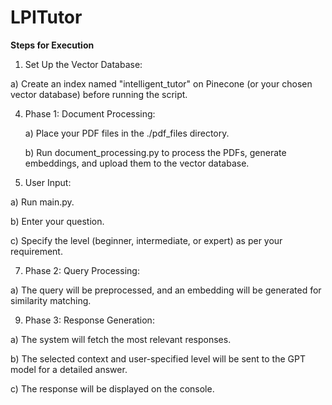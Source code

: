 # LPITutor

**Steps for Execution**

1) Set Up the Vector Database:
  
  a) Create an index named "intelligent_tutor" on Pinecone (or your chosen vector database) before running the script.

4) Phase 1: Document Processing:

   a) Place your PDF files in the ./pdf_files directory.

   b) Run document_processing.py to process the PDFs, generate embeddings, and upload them to the vector database.

5) User Input:

  a) Run main.py.
  
  b) Enter your question.
  
  c) Specify the level (beginner, intermediate, or expert) as per your requirement.

7) Phase 2: Query Processing:

  a) The query will be preprocessed, and an embedding will be generated for similarity matching.

9) Phase 3: Response Generation:

  a) The system will fetch the most relevant responses.
  
  b) The selected context and user-specified level will be sent to the GPT model for a detailed answer.
  
  c) The response will be displayed on the console.
